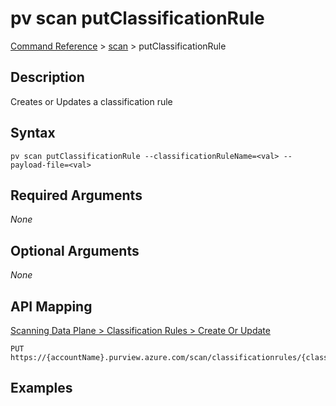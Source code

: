 # pv scan putClassificationRule
[Command Reference](../../../README.md#command-reference) > [scan](./main.md) > putClassificationRule

## Description
Creates or Updates a classification rule

## Syntax
```
pv scan putClassificationRule --classificationRuleName=<val> --payload-file=<val>
```

## Required Arguments
*None*

## Optional Arguments
*None*

## API Mapping
[Scanning Data Plane > Classification Rules > Create Or Update](https://docs.microsoft.com/en-us/rest/api/purview/scanningdataplane/classification-rules/create-or-update)
```
PUT https://{accountName}.purview.azure.com/scan/classificationrules/{classificationRuleName}
```

## Examples
```powershell

```